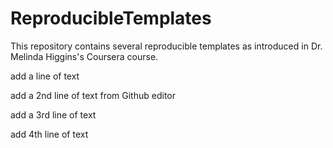 # ReproducibleTemplates
This repository contains several reproducible templates as introduced in Dr. Melinda Higgins's Coursera course.

add a line of text

add a 2nd line of text from Github editor

add a 3rd line of text

add 4th line of text
